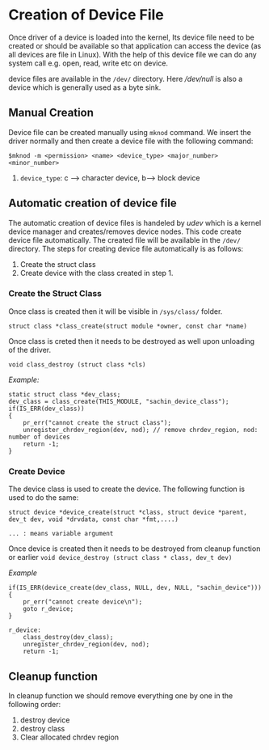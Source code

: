 # Creation of Device File
Once driver of a device is loaded into the kernel, Its device file need to be created or should be available so that application can access the device (as all devices are file in Linux). With the help of this device file we can do any system call e.g. open, read, write etc on device.

device files are available in the `/dev/` directory. Here */dev/null* is also a device which is generally used as a byte sink.


## Manual Creation
Device file can be created manually using ```mknod``` command. We insert the driver normally and then create a device file with the following command:

`$mknod -m <permission> <name> <device_type> <major_number> <minor_number>`

1. `device_type`: c --> character device, b--> block device


## Automatic creation of device file
The automatic creation of device files is handeled by *udev* which is a kernel device manager and creates/removes device nodes. This code create device file automatically. The created file will be available in the `/dev/` directory. The steps for creating device file automatically is as follows:

1. Create the struct class
2. Create device with the class created in step 1.


### Create the Struct Class
Once class is created then it will be visible in `/sys/class/` folder.

```struct class *class_create(struct module *owner, const char *name)```

Once class is creted then it needs to be destroyed as well upon unloading of the driver.

`void class_destroy (struct class *cls)`

*Example:*

```
static struct class *dev_class;
dev_class = class_create(THIS_MODULE, "sachin_device_class");
if(IS_ERR(dev_class))
{
    pr_err("cannot create the struct class");
    unregister_chrdev_region(dev, nod); // remove chrdev_region, nod: number of devices
    return -1;
}
```

### Create Device
The device class is used to create the device. The following function is used to do the same:

`struct device *device_create(struct *class, struct device *parent, dev_t dev, void *drvdata, const char *fmt,....)`

`... : means variable argument`

Once device is created then it needs to be destroyed from cleanup function or earlier
`void device_destroy (struct class * class, dev_t dev)`

*Example*
```
if(IS_ERR(device_create(dev_class, NULL, dev, NULL, "sachin_device")))
{
    pr_err("cannot create device\n");
    goto r_device;
}

r_device:
    class_destroy(dev_class);
    unregister_chrdev_region(dev, nod);
    return -1;
```

## Cleanup function
In cleanup function we should remove everything one by one in the following order:
1. destroy device
2. destroy class
3. Clear allocated chrdev region